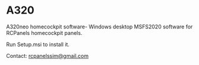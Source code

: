 # A320
A320neo homecockpit software-
Windows desktop MSFS2020 software for RCPanels homecockpit panels.

Run Setup.msi to install it.

Contact: rcpanelssim@gmail.com
